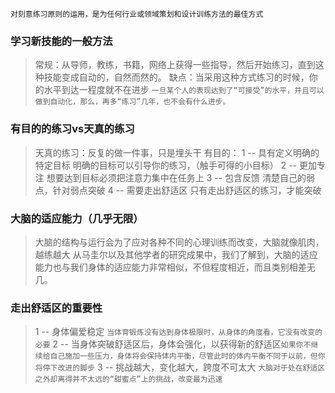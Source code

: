 `对刻意练习原则的运用，是为任何行业或领域策划和设计训练方法的最佳方式`
### 学习新技能的一般方法
>常规：从导师，教练，书籍，网络上获得一些指导，然后开始练习，直到这种技能变成自动的，自然而然的。
>缺点：当采用这种方式练习的时候，你的水平到达一程度就不在进步
>`一旦某个人的表现达到了“可接受”的水平，并且可以做到自动化，那么，再多“练习”几年，也不会有什么进步。`
### 有目的的练习vs天真的练习
>天真的练习：反复的做一件事，只是埋头干
>有目的： 
>	1 -- 具有定义明确的特定目标
>		明确的目标可以引导你的练习，（触手可得的小目标）
>	2 -- 更加专注
>		想要达到目标必须把注意力集中在任务上
>	3 -- 包含反馈
>		清楚自己的弱点，针对弱点突破
>	4 -- 需要走出舒适区
>		只有走出舒适区的练习，才能突破
### 大脑的适应能力（几乎无限）
>大脑的结构与运行会为了应对各种不同的心理训练而改变，大脑就像肌肉，越练越大
>从马圭尔以及其他学者的研究成果中，我们了解到，大脑的适应能力也与我们身体的适应能力非常相似，不但程度相近，而且类别相差无几。
### 走出舒适区的重要性
>1  -- 身体偏爱稳定
>	`当体育锻炼没有达到身体极限时，从身体的角度看，它没有改变的必要`
>2 -- 当身体突破舒适区后，身体会强化，以获得新的舒适区`如果你不继续给自己施加一些压力，身体将会保持体内平衡，尽管此时的体内平衡不同于以前，但你将停下改进的脚步`
>3 -- 挑战越大，变化越大，跨度不可太大
>`大脑对于处在舒适区之外却离得并不太远的“甜蜜点”上的挑战，改变最为迅速`
